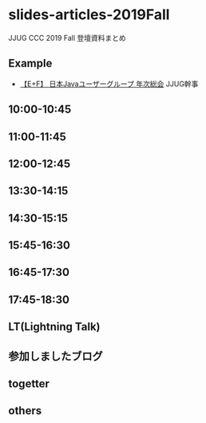 # slides-articles-2019Fall
JJUG CCC 2019 Fall 登壇資料まとめ

## Example
- [【E+F】 日本Javaユーザーグループ 年次総会](https://ここにスライドURLを入れてね) JJUG幹事

## 10:00-10:45


## 11:00-11:45


## 12:00-12:45



## 13:30-14:15



## 14:30-15:15




## 15:45-16:30


## 16:45-17:30



## 17:45-18:30



## 



## LT(Lightning Talk)



## 参加しましたブログ




## togetter



## others
